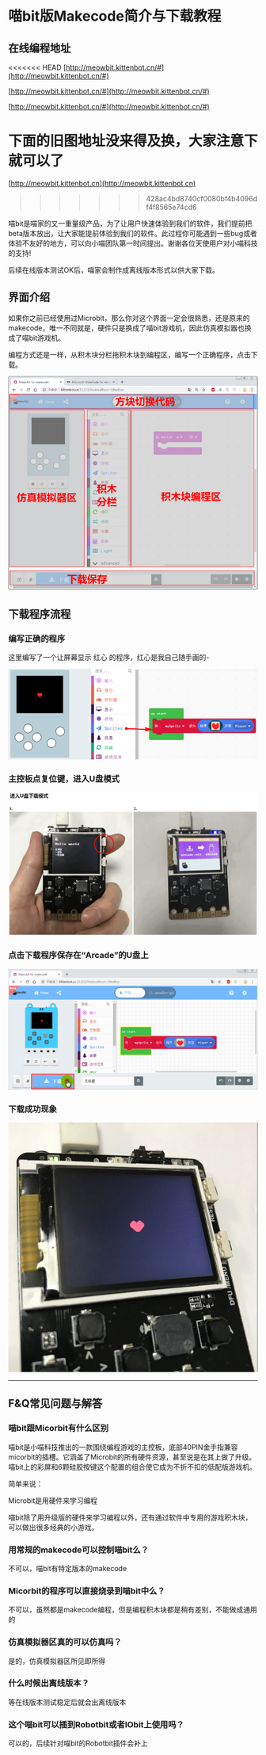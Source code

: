 # 喵bit版Makecode简介与下载教程

## 在线编程地址

<<<<<<< HEAD
[http://meowbit.kittenbot.cn/#](http://meowbit.kittenbot.cn/#)

[http://meowbit.kittenbot.cn/#](http://meowbit.kittenbot.cn/#)

[http://meowbit.kittenbot.cn/#](http://meowbit.kittenbot.cn/#)

下面的旧图地址没来得及换，大家注意下就可以了
=======
[http://meowbit.kittenbot.cn](http://meowbit.kittenbot.cn)
>>>>>>> 428ac4bd8740cf0080bf4b4096df4f8565e74cd6

喵bit是喵家的又一重量级产品，为了让用户快速体验到我们的软件，我们提前把beta版本放出，让大家能提前体验到我们的软件。此过程你可能遇到一些bug或者体验不友好的地方，可以向小喵团队第一时间提出。谢谢各位天使用户对小喵科技的支持!

后续在线版本测试OK后，喵家会制作成离线版本形式以供大家下载。


## 界面介绍

如果你之前已经使用过Microbit，那么你对这个界面一定会很熟悉，还是原来的makecode，唯一不同就是，硬件只是换成了喵bit游戏机，因此仿真模拟器也换成了喵bit游戏机。

编程方式还是一样，从积木块分栏拖积木块到编程区，编写一个正确程序，点击下载。

![](./image/c02_01.png)

## 下载程序流程

### 编写正确的程序

这里编写了一个让屏幕显示 红心 的程序，红心是我自己随手画的-

![](./image/c02_02.png)

### 主控板点复位键，进入U盘模式

![](./image/c02_05.png)

### 点击下载程序保存在“Arcade”的U盘上


![](./image/c02_06.png)

### 下载成功现象

![](./image/c02_07.png)



----------

## F&Q常见问题与解答

### 喵bit跟Micorbit有什么区别

喵bit是小喵科技推出的一款围绕编程游戏的主控板，底部40PIN金手指兼容micorbit的插槽。它涵盖了Microbit的所有硬件资源，甚至说是在其上做了升级。喵bit上的彩屏和6颗硅胶按键这个配置的组合使它成为不折不扣的低配版游戏机。

简单来说：

Microbit是用硬件来学习编程

喵bit除了用升级版的硬件来学习编程以外，还有通过软件中专用的游戏积木块，可以做出很多经典的小游戏。

### 用常规的makecode可以控制喵bit么？

不可以，喵bit有特定版本的makecode

### Micorbit的程序可以直接烧录到喵bit中么？

不可以，虽然都是makecode编程，但是编程积木块都是稍有差别，不能做成通用的

### 仿真模拟器区真的可以仿真吗？

是的，仿真模拟器区所见即所得

### 什么时候出离线版本？

等在线版本测试稳定后就会出离线版本

### 这个喵bit可以插到Robotbit或者IObit上使用吗？

可以的，后续针对喵bit的Robotbit插件会补上
